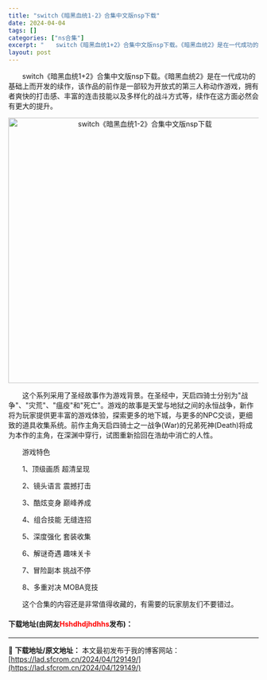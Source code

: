 ```yaml
---
title: "switch《暗黑血统1-2》合集中文版nsp下载"
date: 2024-04-04
tags: []
categories: ["ns合集"]
excerpt: "　　switch《暗黑血统1+2》合集中文版nsp下载。《暗黑血统2》是在一代成功的基础上而开发的续作，该作品的前作是一部较为开放式的第三人称动作游戏，拥有者爽快的打击感、丰富的连击技能以及多样化的战斗方式等，续作在这方面必然会有更大的提升。 　　这个系列采用了圣经故事作为游戏背景。在圣经中，天启四&hellip;"
layout: post
---
```


 <p>　　switch《暗黑血统1+2》合集中文版nsp下载。《暗黑血统2》是在一代成功的基础上而开发的续作，该作品的前作是一部较为开放式的第三人称动作游戏，拥有者爽快的打击感、丰富的连击技能以及多样化的战斗方式等，续作在这方面必然会有更大的提升。</p> <p align="center"><img align="" border="0" src="https://lad.sfcrom.cn/wp-content/uploads/2024/04/20240404_660ebc742cd88.webp" width="534" alt="switch《暗黑血统1-2》合集中文版nsp下载" /></p> <p>　　这个系列采用了圣经故事作为游戏背景。在圣经中，天启四骑士分别为&quot;战争&quot;、&quot;灾荒&quot;、&quot;瘟疫&quot;和&quot;死亡&quot;。游戏的故事是天堂与地狱之间的永恒战争，新作将为玩家提供更丰富的游戏体验，探索更多的地下城，与更多的NPC交谈，更细致的道具收集系统。前作主角天启四骑士之一战争(War)的兄弟死神(Death)将成为本作的主角，在深渊中穿行，试图重新拾回在浩劫中消亡的人性。</p> <p>　　游戏特色</p> <p>　　1、顶级画质 超清呈现</p> <p>　　2、镜头语言 震撼打击</p> <p>　　3、酷炫变身 巅峰养成</p> <p>　　4、组合技能 无缝连招</p> <p>　　5、深度强化 套装收集</p> <p>　　6、解谜奇遇 趣味关卡</p> <p>　　7、冒险副本 挑战不停</p> <p>　　8、多重对决 MOBA竞技</p> <p>　　这个合集的内容还是非常值得收藏的，有需要的玩家朋友们不要错过。</p> <p><h4>下载地址(由网友<font color="red">Hshdhdjhdhhs</font>发布)：</h4></p> 

---
📖 **下载地址/原文地址：** 本文最初发布于我的博客网站：[https://lad.sfcrom.cn/2024/04/129149/](https://lad.sfcrom.cn/2024/04/129149/)
